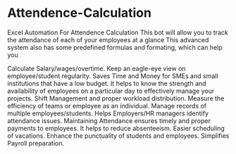 # Attendence-Calculation
Excel Automation For Attendence Calculation
This bot will allow you to track the attendance of each of your employees at a glance
This advanced system also has some predefined formulas and formating, which can help you 

Calculate Salary/wages/overtime.
Keep an eagle-eye view on employee/student regularity.
Saves Time and Money for SMEs and small institutions that have a low budget.
It helps to know the strength and availability of employees on a particular day to effectively manage your projects.
Shift Management and proper workload distribution.
Measure the efficiency of teams or employee as an individual.
Manage records of multiple employees/students.
Helps Employers/HR managers identify attendance issues.
Maintaining Attendance ensures timely and proper payments to employees.
It helps to reduce absenteeism.
Easier scheduling of vacations.
Enhance the punctuality of students and employees.
Simplifies Payroll preparation.

